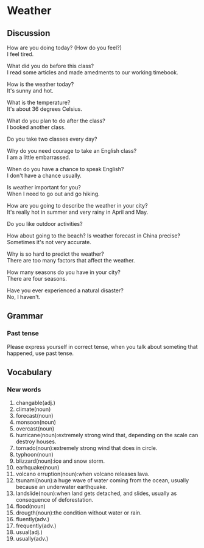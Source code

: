 # Weather
## Discussion
How are you doing today? (How do you feel?)   
I feel tired.  

What did you do before this class?  
I read some articles and made amedments to our working timebook.  

How is the weather today?  
It's sunny and hot.  

What is the temperature?  
It's about 36 degrees Celsius.  

What do you plan to do after the class?  
I booked another class.  

Do you take two classes every day?  

Why do you need courage to take an English class?  
I am a little embarrassed.  

When do you have a chance to speak English?   
I don't have a chance usually.  

Is weather important for you?  
When I need to go out and go hiking.  

How are you going to describe the weather in your city?  
It's really hot in summer and very rainy in April and May.  

Do you like outdoor activities?  

How about going to the beach? 
Is weather forecast in China precise?  
Sometimes it's not very accurate.  

Why is so hard to predict the weather?  
There are too many factors that affect the weather.  

How many seasons do you have in your city?  
There are four seasons.  

Have you ever experienced a natural disaster?  
No, I haven't.  

## Grammar
### Past tense
Please express yourself in correct tense, when you talk about someting that happened, use past tense.  

## Vocabulary
### New words
1. changable(adj.)
1. climate(noun)
1. forecast(noun)
1. monsoon(noun)
1. overcast(noun)
1. hurricane(noun):extremely strong wind that, depending on the scale can destroy houses.
1. tornado(noun):extremely strong wind that does in circle.
1. typhoon(noun)
1. blizzard(noun):ice and snow storm.
1. earhquake(noun)
1. volcano erruption(noun):when volcano releases lava.
1. tsunami(noun):a huge wave of water coming from the ocean, usually because an underwater earthquake.
1. landslide(noun):when land gets detached, and slides, usually as consequence of deforestation.
1. flood(noun)
1. drougth(noun):the condition without water or rain.
1. fluently(adv.)
1. frequently(adv.)
1. usual(adj.)
1. usually(adv.)
